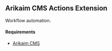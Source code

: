 ## Arikaim CMS Actions Extension


Workflow automation.


#### Requirements   
  * [Arikaim CMS](https://github.com/arikaim/arikaim)
